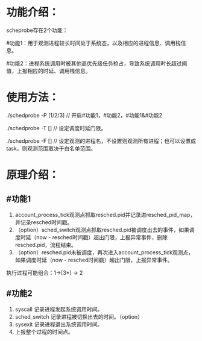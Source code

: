 # 功能介绍：

scheprobe存在2个功能：

#功能1：用于观测进程较长时间处于系统态，以及相应的进程信息、调用栈信息。

#功能2：进程系统调用时被其他高优先级任务抢占，导致系统调用时长超过阈值，上报相应的时延、调用栈信息。

# 使用方法：

./schedprobe -P [1/2/3]  // 开启#功能1，#功能2，#功能1&#功能2

./schedprobe -T [] // 设定调度时延门限。

./schedprobe -F [] // 设定观测的进程名，不设置则观测所有进程；也可以设置成task，则观测范围取决于白名单范围。

# 原理介绍：

## #功能1

1. account_process_tick观测点抓取resched.pid并记录进resched_pid_map，并记录resched时间戳。
2. （option）sched_switch观测点抓取resched.pid被调度出去的事件，如果调度时延（now - resched时间戳）超出门限，上报异常事件，删除resched.pid，流程结束。
3. （option）resched.pid未被调度，再次进入account_process_tick观测点，如果调度时延（now - resched时间戳）超出门限，上报异常事件。

执行过程可能组合：1->[3*] -> 2



## #功能2

1. syscall 记录进程发起系统调用时间。
2. sched_switch 记录进程被切换出去的时间。（option）
3. sysexit 记录进程退出系统调用时间。
4. 上报整个过程的时间点。

